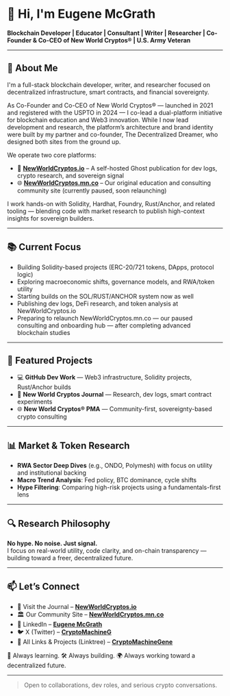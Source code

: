 # 👋 Hi, I'm Eugene McGrath  
**Blockchain Developer | Educator | Consultant | Writer | Researcher | Co-Founder & Co-CEO of New World Cryptos® | U.S. Army Veteran**

---------------------------------------------------------------------------------------------------------------------------------------------------------------

## 🧠 About Me

I'm a full-stack blockchain developer, writer, and researcher focused on decentralized infrastructure, smart contracts, and financial sovereignty.

As Co-Founder and Co-CEO of New World Cryptos® — launched in 2021 and registered with the USPTO in 2024 — I co-lead a dual-platform initiative for blockchain education and Web3 innovation. While I now lead development and research, the platform’s architecture and brand identity were built by my partner and co-founder, The Decentralized Dreamer, who designed both sites from the ground up.

We operate two core platforms:

- 🧠 [**NewWorldCryptos.io**](https://newworldcryptos.io) – A self-hosted Ghost publication for dev logs, crypto research, and sovereign signal
- 🌐 [**NewWorldCryptos.mn.co**](https://newworldcryptos.mn.co) – Our original education and consulting community site (currently paused, soon relaunching)

I work hands-on with Solidity, Hardhat, Foundry, Rust/Anchor, and related tooling — blending code with market research to publish high-context insights for sovereign builders.

---------------------------------------------------------------------------------------------------------------------------------------------------------------

## 📚 Current Focus

 - Building Solidity-based projects (ERC-20/721 tokens, DApps, protocol logic)
 - Exploring macroeconomic shifts, governance models, and RWA/token utility
 - Starting builds on the SOL/RUST/ANCHOR system now as well
 - Publishing dev logs, DeFi research, and token analysis at NewWorldCryptos.io
 - Preparing to relaunch NewWorldCryptos.mn.co — our paused consulting and onboarding hub — after completing advanced blockchain studies

---------------------------------------------------------------------------------------------------------------------------------------------------------------
   
## 🚀 Featured Projects

 - 💻 **GitHub Dev Work** — Web3 infrastructure, Solidity projects, Rust/Anchor builds
 - 🧠 **New World Cryptos Journal** — Research, dev logs, smart contract experiments
 - 🌐 **New World Cryptos® PMA** — Community-first, sovereignty-based crypto consulting
  
---------------------------------------------------------------------------------------------------------------------------------------------------------------
   
## 📊 Market & Token Research

- **RWA Sector Deep Dives** (e.g., ONDO, Polymesh) with focus on utility and institutional backing  
- **Macro Trend Analysis**: Fed policy, BTC dominance, cycle shifts  
- **Hype Filtering**: Comparing high-risk projects using a fundamentals-first lens

---------------------------------------------------------------------------------------------------------------------------------------------------------------
   
## 🔍 Research Philosophy

**No hype. No noise. Just signal.**  
I focus on real-world utility, code clarity, and on-chain transparency — building toward a freer, decentralized future.

---------------------------------------------------------------------------------------------------------------------------------------------------------------



## 📫 Let’s Connect

- 📰 Visit the Journal – [**NewWorldCryptos.io**](https://newworldcryptos.io)
- 🏛️ Our Community Site – [**NewWorldCryptos.mn.co**](https://newworldcryptos.mn.co)
- 💼 LinkedIn – [**Eugene McGrath**](https://linkedin.com/in/eugene-mcgrath-550b4897)
- 🐦 X (Twitter) – [**CryptoMachineG**](https://x.com/CryptoMachineG)
- 🔗 All Links & Projects (Linktree) – [**CryptoMachineGene**](https://linktr.ee/CryptoMachineGene)

🧠 Always learning. 🛠️ Always building. 🌍 Always working toward a decentralized future.

---------------------------------------------------------------------------------------------------------------------------------------------------------------

> Open to collaborations, dev roles, and serious crypto conversations.

